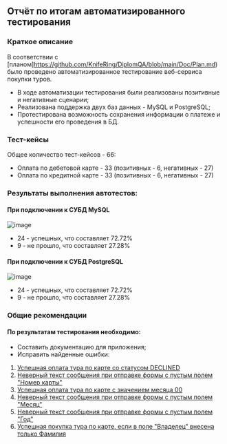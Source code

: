 ## Отчёт по итогам автоматизированного тестирования

### Краткое описание

В соответствии с [планом]https://github.com/KnifeRing/DiplomQA/blob/main/Doc/Plan.md) было проведено автоматизированное тестирование веб-сервиса покупки туров.

- В ходе автоматизации тестирования были реализованы позитивные и негативные сценарии;
- Реализована поддержка двух баз данных - MySQL и PostgreSQL;
- Протестирована возможность сохранения информации о платеже и успешности его проведения в БД.

### Тест-кейсы

Общее количество тест-кейсов - 66:

- Оплата по дебетовой карте - 33 (позитивных - 6, негативных - 27)
- Оплата по кредитной карте - 33 (позитивных - 6, негативных - 27)

### Результаты выполнения автотестов:

#### При подключении к СУБД MySQL

![image](https://github.com/user-attachments/assets/a3ea51b6-7714-40ca-ae2a-10d1c5265bdb)



* 24 - успешных, что составляет 72.72%
* 9 - не прошло, что составляет 27.28%

#### При подключении к СУБД PostgreSQL

![image](https://github.com/user-attachments/assets/a27fdc0d-2481-4df2-b131-1c13a62e81d5)



* 24 - успешных, что составляет 72.72%
* 9 - не прошло, что составляет 27.28%

### Общие рекомендации

#### По результатам тестирования необходимо:

- Составить документацию для приложения;
- Исправить найденные ошибки:

1) [Успешная оплата тура по карте со статусом DECLINED]((https://github.com/KnifeRing/DiplomQA/issues/1))
2) [Неверный текст сообщения при отправке формы с пустым полем "Номер карты"](https://github.com/KnifeRing/DiplomQA/issues/2)
3) [Успешная оплата тура по карте с значением месяца 00](https://github.com/KnifeRing/DiplomQA/issues/3)
4) [Неверный текст сообщения при отправке формы с пустым полем "Месяц"](https://github.com/KnifeRing/DiplomQA/issues/4)
5) [Неверный текст сообщения при отправке формы с пустым полем "Год"](https://github.com/KnifeRing/DiplomQA/issues/5)
6) [Успешная покупка тура по карте, если в поле "Владелец" внесена только Фамилия](https://github.com/KnifeRing/DiplomQA/issues/6)
